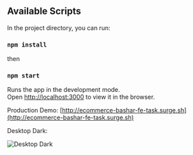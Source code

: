 ## Available Scripts

In the project directory, you can run:

### `npm install`

then

### `npm start`

Runs the app in the development mode.\
Open [http://localhost:3000](http://localhost:3000) to view it in the browser.

Production Demo: [http://ecommerce-bashar-fe-task.surge.sh](http://ecommerce-bashar-fe-task.surge.sh)

Desktop Dark:

![Desktop Dark](https://im.ge/i/rpkUrY)
